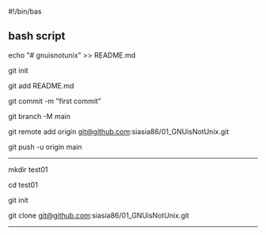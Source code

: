 #!/bin/bas


bash script
---
echo "# gnuisnotunix" >> README.md

git init

git add README.md

git commit -m "first commit"

git branch -M main

git remote add origin git@github.com:siasia86/01_GNUisNotUnix.git

git push -u origin main

---

mkdir test01

cd test01

git init

git clone git@github.com:siasia86/01_GNUisNotUnix.git

---
